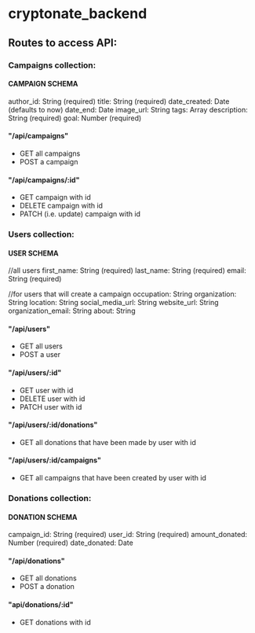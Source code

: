 # cryptonate_backend

## Routes to access API:

### Campaigns collection:

#### CAMPAIGN SCHEMA
  author_id: String (required)
  title: String (required)
  date_created: Date (defaults to now)
  date_end: Date
  image_url: String
  tags: Array
  description: String (required)
  goal: Number (required)

#### "/api/campaigns"  
- GET all campaigns
- POST a campaign

#### "/api/campaigns/:id"
- GET campaign with id
- DELETE campaign with id
- PATCH (i.e. update) campaign with id


### Users collection:
#### USER SCHEMA
  //all users
  first_name: String (required)
  last_name: String (required)
  email: String (required)

  //for users that will create a campaign
  occupation: String
  organization: String
  location: String
  social_media_url: String
  website_url: String
  organization_email: String
  about: String
  
#### "/api/users"
- GET all users
- POST a user

#### "/api/users/:id"
- GET user with id
- DELETE user with id
- PATCH user with id

#### "/api/users/:id/donations"
- GET all donations that have been made by user with id

#### "/api/users/:id/campaigns"
- GET all campaigns that have been created by user with id

### Donations collection:
#### DONATION SCHEMA
  campaign_id: String (required)
  user_id: String (required)
  amount_donated: Number (required)
  date_donated: Date

#### "/api/donations"
- GET all donations
- POST a donation

#### "api/donations/:id"
- GET donations with id


